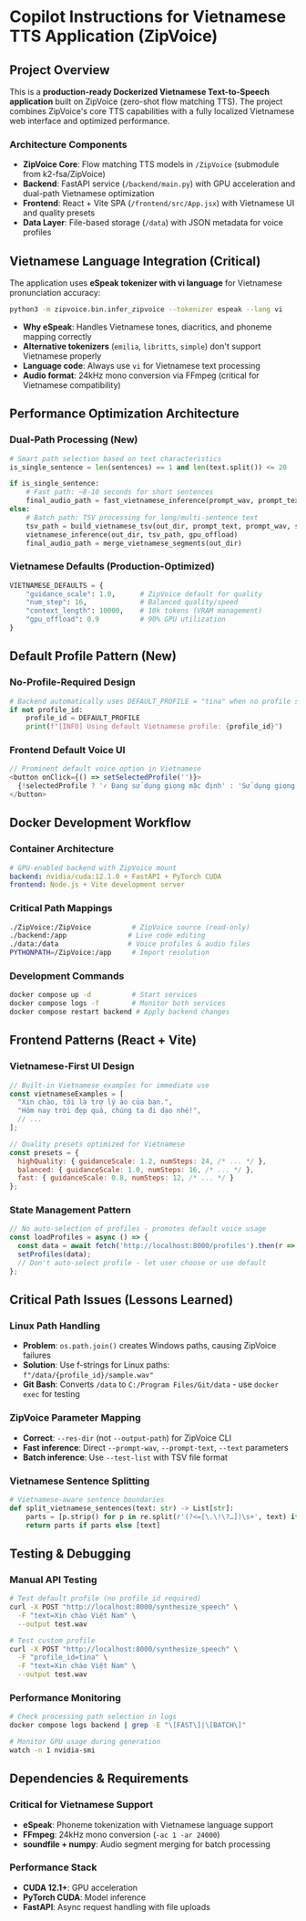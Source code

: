 # Copilot Instructions for Vietnamese TTS Application (ZipVoice)

## Project Overview
This is a **production-ready Dockerized Vietnamese Text-to-Speech application** built on ZipVoice (zero-shot flow matching TTS). The project combines ZipVoice's core TTS capabilities with a fully localized Vietnamese web interface and optimized performance.

### Architecture Components
- **ZipVoice Core**: Flow matching TTS models in `/ZipVoice` (submodule from k2-fsa/ZipVoice)
- **Backend**: FastAPI service (`/backend/main.py`) with GPU acceleration and dual-path Vietnamese optimization
- **Frontend**: React + Vite SPA (`/frontend/src/App.jsx`) with Vietnamese UI and quality presets
- **Data Layer**: File-based storage (`/data`) with JSON metadata for voice profiles

## Vietnamese Language Integration (Critical)
The application uses **eSpeak tokenizer with vi language** for Vietnamese pronunciation accuracy:
```bash
python3 -m zipvoice.bin.infer_zipvoice --tokenizer espeak --lang vi
```
- **Why eSpeak**: Handles Vietnamese tones, diacritics, and phoneme mapping correctly
- **Alternative tokenizers** (`emilia`, `libritts`, `simple`) don't support Vietnamese properly
- **Language code**: Always use `vi` for Vietnamese text processing
- **Audio format**: 24kHz mono conversion via FFmpeg (critical for Vietnamese compatibility)

## Performance Optimization Architecture
### Dual-Path Processing (New)
```python
# Smart path selection based on text characteristics
is_single_sentence = len(sentences) == 1 and len(text.split()) <= 20

if is_single_sentence:
    # Fast path: ~8-10 seconds for short sentences
    final_audio_path = fast_vietnamese_inference(prompt_wav, prompt_text, text, out_dir)
else:
    # Batch path: TSV processing for long/multi-sentence text
    tsv_path = build_vietnamese_tsv(out_dir, prompt_text, prompt_wav, sentences)
    vietnamese_inference(out_dir, tsv_path, gpu_offload)
    final_audio_path = merge_vietnamese_segments(out_dir)
```

### Vietnamese Defaults (Production-Optimized)
```python
VIETNAMESE_DEFAULTS = {
    "guidance_scale": 1.0,      # ZipVoice default for quality
    "num_step": 16,             # Balanced quality/speed
    "context_length": 10000,    # 10k tokens (VRAM management)
    "gpu_offload": 0.9          # 90% GPU utilization
}
```

## Default Profile Pattern (New)
### No-Profile-Required Design
```python
# Backend automatically uses DEFAULT_PROFILE = "tina" when no profile specified
if not profile_id:
    profile_id = DEFAULT_PROFILE
    print(f"[INFO] Using default Vietnamese profile: {profile_id}")
```

### Frontend Default Voice UI
```javascript
// Prominent default voice option in Vietnamese
<button onClick={() => setSelectedProfile('')}>
  {!selectedProfile ? '✓ Đang sử dụng giọng mặc định' : 'Sử dụng giọng mặc định'}
</button>
```

## Docker Development Workflow
### Container Architecture
```yaml
# GPU-enabled backend with ZipVoice mount
backend: nvidia/cuda:12.1.0 + FastAPI + PyTorch CUDA
frontend: Node.js + Vite development server
```

### Critical Path Mappings
```bash
./ZipVoice:/ZipVoice          # ZipVoice source (read-only)
./backend:/app               # Live code editing
./data:/data                 # Voice profiles & audio files
PYTHONPATH=/ZipVoice:/app     # Import resolution
```

### Development Commands
```bash
docker compose up -d          # Start services
docker compose logs -f        # Monitor both services
docker compose restart backend # Apply backend changes
```

## Frontend Patterns (React + Vite)
### Vietnamese-First UI Design
```javascript
// Built-in Vietnamese examples for immediate use
const vietnameseExamples = [
  "Xin chào, tôi là trợ lý ảo của bạn.",
  "Hôm nay trời đẹp quá, chúng ta đi dạo nhé!",
  // ...
];

// Quality presets optimized for Vietnamese
const presets = {
  highQuality: { guidanceScale: 1.2, numSteps: 24, /* ... */ },
  balanced: { guidanceScale: 1.0, numSteps: 16, /* ... */ },
  fast: { guidanceScale: 0.8, numSteps: 12, /* ... */ }
};
```

### State Management Pattern
```javascript
// No auto-selection of profiles - promotes default voice usage
const loadProfiles = async () => {
  const data = await fetch('http://localhost:8000/profiles').then(r => r.json());
  setProfiles(data);
  // Don't auto-select profile - let user choose or use default
};
```

## Critical Path Issues (Lessons Learned)
### Linux Path Handling
- **Problem**: `os.path.join()` creates Windows paths, causing ZipVoice failures
- **Solution**: Use f-strings for Linux paths: `f"/data/{profile_id}/sample.wav"`
- **Git Bash**: Converts `/data` to `C:/Program Files/Git/data` - use `docker exec` for testing

### ZipVoice Parameter Mapping
- **Correct**: `--res-dir` (not `--output-path`) for ZipVoice CLI
- **Fast inference**: Direct `--prompt-wav`, `--prompt-text`, `--text` parameters
- **Batch inference**: Use `--test-list` with TSV file format

### Vietnamese Sentence Splitting
```python
# Vietnamese-aware sentence boundaries
def split_vietnamese_sentences(text: str) -> List[str]:
    parts = [p.strip() for p in re.split(r'(?<=[\.\!\?…])\s+', text) if p.strip()]
    return parts if parts else [text]
```

## Testing & Debugging
### Manual API Testing
```bash
# Test default profile (no profile_id required)
curl -X POST "http://localhost:8000/synthesize_speech" \
  -F "text=Xin chào Việt Nam" \
  --output test.wav

# Test custom profile
curl -X POST "http://localhost:8000/synthesize_speech" \
  -F "profile_id=tina" \
  -F "text=Xin chào Việt Nam" \
  --output test.wav
```

### Performance Monitoring
```bash
# Check processing path selection in logs
docker compose logs backend | grep -E "\[FAST\]|\[BATCH\]"

# Monitor GPU usage during generation
watch -n 1 nvidia-smi
```

## Dependencies & Requirements
### Critical for Vietnamese Support
- **eSpeak**: Phoneme tokenization with Vietnamese language support
- **FFmpeg**: 24kHz mono conversion (`-ac 1 -ar 24000`)
- **soundfile + numpy**: Audio segment merging for batch processing

### Performance Stack
- **CUDA 12.1+**: GPU acceleration
- **PyTorch CUDA**: Model inference
- **FastAPI**: Async request handling with file uploads

